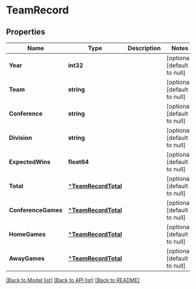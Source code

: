 # TeamRecord

## Properties
Name | Type | Description | Notes
------------ | ------------- | ------------- | -------------
**Year** | **int32** |  | [optional] [default to null]
**Team** | **string** |  | [optional] [default to null]
**Conference** | **string** |  | [optional] [default to null]
**Division** | **string** |  | [optional] [default to null]
**ExpectedWins** | **float64** |  | [optional] [default to null]
**Total** | [***TeamRecordTotal**](TeamRecord_total.md) |  | [optional] [default to null]
**ConferenceGames** | [***TeamRecordTotal**](TeamRecord_total.md) |  | [optional] [default to null]
**HomeGames** | [***TeamRecordTotal**](TeamRecord_total.md) |  | [optional] [default to null]
**AwayGames** | [***TeamRecordTotal**](TeamRecord_total.md) |  | [optional] [default to null]

[[Back to Model list]](../README.md#documentation-for-models) [[Back to API list]](../README.md#documentation-for-api-endpoints) [[Back to README]](../README.md)

